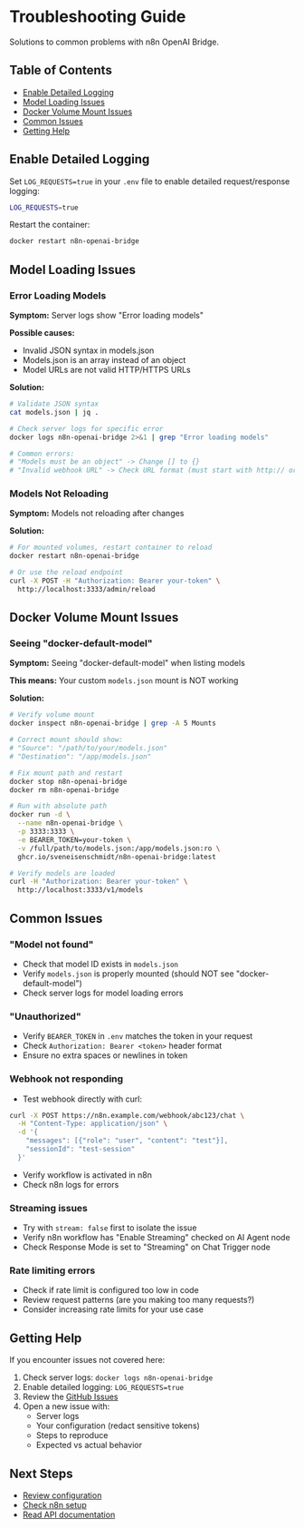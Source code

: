 # Troubleshooting Guide

Solutions to common problems with n8n OpenAI Bridge.

## Table of Contents

- [Enable Detailed Logging](#enable-detailed-logging)
- [Model Loading Issues](#model-loading-issues)
- [Docker Volume Mount Issues](#docker-volume-mount-issues)
- [Common Issues](#common-issues)
- [Getting Help](#getting-help)

## Enable Detailed Logging

Set `LOG_REQUESTS=true` in your `.env` file to enable detailed request/response logging:

```bash
LOG_REQUESTS=true
```

Restart the container:

```bash
docker restart n8n-openai-bridge
```

## Model Loading Issues

### Error Loading Models

**Symptom:** Server logs show "Error loading models"

**Possible causes:**
- Invalid JSON syntax in models.json
- Models.json is an array instead of an object
- Model URLs are not valid HTTP/HTTPS URLs

**Solution:**

```bash
# Validate JSON syntax
cat models.json | jq .

# Check server logs for specific error
docker logs n8n-openai-bridge 2>&1 | grep "Error loading models"

# Common errors:
# "Models must be an object" -> Change [] to {}
# "Invalid webhook URL" -> Check URL format (must start with http:// or https://)
```

### Models Not Reloading

**Symptom:** Models not reloading after changes

**Solution:**

```bash
# For mounted volumes, restart container to reload
docker restart n8n-openai-bridge

# Or use the reload endpoint
curl -X POST -H "Authorization: Bearer your-token" \
  http://localhost:3333/admin/reload
```

## Docker Volume Mount Issues

### Seeing "docker-default-model"

**Symptom:** Seeing "docker-default-model" when listing models

**This means:** Your custom `models.json` mount is NOT working

**Solution:**

```bash
# Verify volume mount
docker inspect n8n-openai-bridge | grep -A 5 Mounts

# Correct mount should show:
# "Source": "/path/to/your/models.json"
# "Destination": "/app/models.json"

# Fix mount path and restart
docker stop n8n-openai-bridge
docker rm n8n-openai-bridge

# Run with absolute path
docker run -d \
  --name n8n-openai-bridge \
  -p 3333:3333 \
  -e BEARER_TOKEN=your-token \
  -v /full/path/to/models.json:/app/models.json:ro \
  ghcr.io/sveneisenschmidt/n8n-openai-bridge:latest

# Verify models are loaded
curl -H "Authorization: Bearer your-token" \
  http://localhost:3333/v1/models
```

## Common Issues

### "Model not found"

- Check that model ID exists in `models.json`
- Verify `models.json` is properly mounted (should NOT see "docker-default-model")
- Check server logs for model loading errors

### "Unauthorized"

- Verify `BEARER_TOKEN` in `.env` matches the token in your request
- Check `Authorization: Bearer <token>` header format
- Ensure no extra spaces or newlines in token

### Webhook not responding

- Test webhook directly with curl:

```bash
curl -X POST https://n8n.example.com/webhook/abc123/chat \
  -H "Content-Type: application/json" \
  -d '{
    "messages": [{"role": "user", "content": "test"}],
    "sessionId": "test-session"
  }'
```

- Verify workflow is activated in n8n
- Check n8n logs for errors

### Streaming issues

- Try with `stream: false` first to isolate the issue
- Verify n8n workflow has "Enable Streaming" checked on AI Agent node
- Check Response Mode is set to "Streaming" on Chat Trigger node

### Rate limiting errors

- Check if rate limit is configured too low in code
- Review request patterns (are you making too many requests?)
- Consider increasing rate limits for your use case

## Getting Help

If you encounter issues not covered here:

1. Check server logs: `docker logs n8n-openai-bridge`
2. Enable detailed logging: `LOG_REQUESTS=true`
3. Review the [GitHub Issues](https://github.com/sveneisenschmidt/n8n-openai-bridge/issues)
4. Open a new issue with:
   - Server logs
   - Your configuration (redact sensitive tokens)
   - Steps to reproduce
   - Expected vs actual behavior

## Next Steps

- [Review configuration](CONFIGURATION.md)
- [Check n8n setup](N8N_SETUP.md)
- [Read API documentation](USAGE.md)
